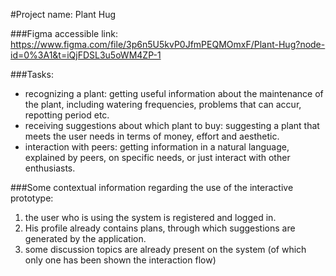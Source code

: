 #Project name: Plant Hug   

###Figma accessible link:
https://www.figma.com/file/3p6n5U5kvP0JfmPEQMOmxF/Plant-Hug?node-id=0%3A1&t=iQjFDSL3u5oWM4ZP-1    

###Tasks:
* recognizing a plant: getting useful information about the maintenance of the plant, including watering frequencies, problems that can accur, repotting period etc.
* receiving suggestions about which plant to buy: suggesting a plant that meets the user needs in terms of money, effort and aesthetic.
* interaction with peers: getting information in a natural language, explained by peers, on specific needs, or just interact with other enthusiasts.

###Some contextual information regarding the use of the interactive prototype:
1. the user who is using the system is registered and logged in. 
2. His profile already contains plans, through which suggestions are generated by the application.  
3. some discussion topics are already present on the system (of which only one has been shown the interaction flow)
